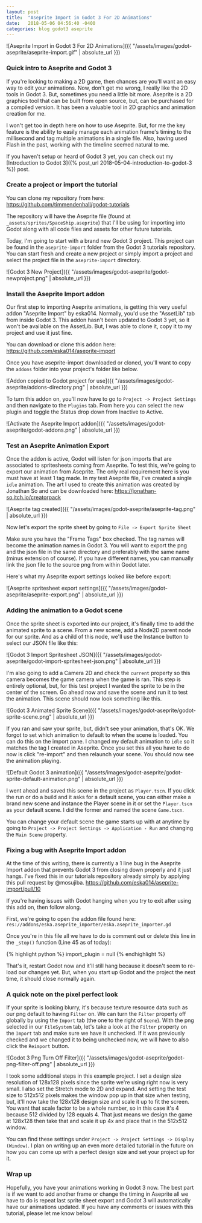 ```yaml
---
layout: post
title:  "Aseprite Import in Godot 3 For 2D Animations"
date:   2018-05-06 04:56:40 -0400
categories: blog godot3 aseprite
---
```


![Aseprite Import in Godot 3 For 2D Animations]({{ "/assets/images/godot-aseprite/aseprite-import.gif" | absolute_url }})

### Quick intro to Aseprite and Godot 3

If you're looking to making a 2D game, then chances are you'll want an easy way
to edit your animations.  Now, don't get me wrong, I really like the 2D tools in
Godot 3.  But, sometimes you need a little bit more.  Aseprite is a 2D graphics
tool that can be built from open source, but, can be purchased for a compiled version.  It has been a valuable tool in 2D graphics and animation creation for me.

I won't get too in depth
here on how to use Aseprite.  But, for me the key feature is the
ability to easily manage each animation frame's timing to the millisecond and tag multiple
animations in a single file.  Also, having used Flash in the past, working with the
timeline seemed natural to me.

If you haven't setup or heard of Godot 3 yet, you can check out my [Introduction to Godot
3]({% post_url 2018-05-04-introduction-to-godot-3 %}) post.

### Create a project or import the tutorial

You can clone my repository from here: <https://github.com/timmendenhall/godot-tutorials>

The repository will have the Aseprite file (found at `_assets/sprites/SpaceShip.aseprite`) that I'll be using for importing into Godot along with all code files and assets for other future tutorials.

Today, I'm going to start with a brand new Godot 3 project.  This project can be
found in the `aseprite-import` folder from the Godot 3 tutorials repository.
You can start fresh and create a new project or simply import a project and
select the project file in the `aseprite-import` directory.

![Godot 3 New Project]({{ "/assets/images/godot-aseprite/godot-newproject.png" | absolute_url }})

### Install the Aseprite Import addon

Our first step to importing Aseprite animations, is getting this very useful addon "Aseprite Import" by eska014.  Normally, you'd use the "AssetLib" tab from inside Godot 3.  This addon hasn't been updated to Godot 3 yet, so it won't be available on the AssetLib.  But, I was able to clone it, copy it to my project and use it just fine.

You can download or clone this addon here: <https://github.com/eska014/aseprite-import>

Once you have aseprite-import downloaded or cloned, you'll want to copy the `addons` folder into your project's folder like below.

![Addon copied to Godot project for use]({{ "/assets/images/godot-aseprite/addons-directory.png" | absolute_url }})

To turn this addon on, you'll now have to go to `Project -> Project Settings`
and then navigate to the `Plugins` tab.  From here you can select the new plugin
and toggle the Status drop down from Inactive to Active.

![Activate the Aseprite Import addon]({{ "/assets/images/godot-aseprite/godot-addons.png" | absolute_url }})

### Test an Aseprite Animation Export

Once the addon is active, Godot will listen for json imports that are associated
to spritesheets coming from Aseprite.  To test this, we're going to export our
animation from Aseprite.  The only real requirement here is you must have at
least 1 tag made.  In my test Aseprite file, I've created a single `idle`
animation.  The art I used to create this animation was created by Jonathan So and can be downloaded
here: <https://jonathan-so.itch.io/creatorpack>

![Aseprite tag created]({{ "/assets/images/godot-aseprite/aseprite-tag.png" | absolute_url }})

Now let's export the sprite sheet by going to `File -> Export Sprite Sheet`

Make sure you have the "Frame Tags" box checked.  The tag names will become the animation names in Godot 3.
You will want to export the png and the json file in the same directory and
preferably with the same name (minus extension of course).  If you have
different names, you can manually link the json file to the source png from
within Godot later.

Here's what my Aseprite export settings looked like before export:

![Aseprite spritesheet export settings]({{ "/assets/images/godot-aseprite/aseprite-export.png" | absolute_url }})

### Adding the animation to a Godot scene

Once the sprite sheet is exported into our project, it's finally time to add the
animated sprite to a scene.  From a new scene, add a Node2D parent node for our
sprite.  And as a child of this node, we'll use the Instance button to select
our JSON file like this:

![Godot 3 Import Spritesheet JSON]({{ "/assets/images/godot-aseprite/godot-import-spritesheet-json.png" | absolute_url }})

I'm also going to add a Camera 2D and check the `current` property so this
camera becomes the game camera when the game is ran.  This step is entirely
optional, but, for this test project I wanted the sprite to be in the center of
the screen.  Go ahead now and save the scene and run it to test the animation.  This scene should now look something like this.

![Godot 3 Animated Sprite Scene]({{ "/assets/images/godot-aseprite/godot-sprite-scene.png" | absolute_url }})

If you ran and saw your sprite, but, didn't see your animation, that's OK.  We
forgot to set which animation to default to when the scene is loaded.  You can
do this on the import pane.  I changed my default animation to `idle` so it
matches the tag I created in Aseprite.  Once you set this all you have to do now
is click "re-import" and then relaunch your scene.  You should now see the
animation playing.

![Default Godot 3 animation]({{ "/assets/images/godot-aseprite/godot-sprite-default-animation.png" | absolute_url }})

I went ahead and saved this scene in the project as
`Player.tscn`.  If you click the run or do a build and it asks for a default
scene, you can either make a brand new scene and instance the Player scene in it
or set the `Player.tscn` as your default scene.  I did the former and named the
scene `Game.tscn`.

You can change your default scene the game starts up with at anytime by going to
`Project -> Project Settings -> Application - Run` and changing the `Main Scene`
property.

### Fixing a bug with Aseprite Import addon

At the time of this writing, there is currently a 1 line bug in the Aseprite
Import addon that prevents Godot 3 from closing down properly and it just hangs.
I've fixed this in our tutorials repository already simply by applying this pull
request by @mosujiba.  <https://github.com/eska014/aseprite-import/pull/10>

If you're having issues with Godot hanging when you try to exit after using this
add on, then follow along.

First, we're going to open the addon file found here: `res://addons/eska.aseprite_importer/eska.aseprite_importer.gd`

Once you're in this file all we have to do is comment out or delete this line in
the `_stop()` function (Line 45 as of today):

{% highlight python %}
import_plugin = null
{% endhighlight %}

That's it, restart Godot now and it'll still hang because it doesn't seem to
re-load our changes yet.  But, when you start up Godot and the project the next
time, it should close normally again.

### A quick note on the pixel perfect look

If your sprite is looking blurry, it's because texture resource data such as our
png default to having `Filter` on.  We can turn the `Filter` property off
globally by using the `Import` tab (the one to the right of `Scene`).  With the
png selected in our `FileSystem` tab, let's take a look at the `Filter` property
on the `Import` tab and make sure we have it unchecked.  If it was previously
checked and we changed it to being unchecked now, we will have to also click the
`Reimport` button.

![Godot 3 Png Turn Off Filter]({{ "/assets/images/godot-aseprite/godot-png-filter-off.png" | absolute_url }})

I took some additional steps in this example project.  I set a design size
resolution of 128x128 pixels since the sprite we're using right now is very
small.  I also set the Stretch mode to 2D and expand.  And setting the test size to 512x512 pixels makes the window pop up in that
size when testing, but, it'll now take the 128x128 design size and scale it up
to fit the screen.  You want that scale factor to be a whole number, so in this
case it's 4 because 512 divided by 128 equals 4.  That just means we design the
game at 128x128 then take that and scale it up 4x and place that in the 512x512
window.

You can find these settings under `Project -> Project Settings -> Display
(Window)`.  I plan on writing up an even more detailed tutorial in the future on how you can
come up with a perfect design size and set your project up for it.

### Wrap up

Hopefully, you have your animations working in Godot 3 now.  The best part
is if we want to add another frame or change the timing in Aseprite all we have
to do is repeat last sprite sheet export and Godot 3 will automatically have our
animations updated.  If you have any comments or issues with this tutorial,
please let me know below!
